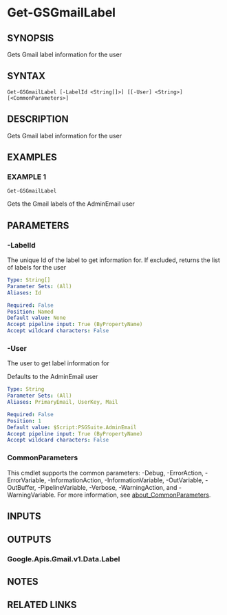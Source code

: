 # Get-GSGmailLabel

## SYNOPSIS
Gets Gmail label information for the user

## SYNTAX

```
Get-GSGmailLabel [-LabelId <String[]>] [[-User] <String>] [<CommonParameters>]
```

## DESCRIPTION
Gets Gmail label information for the user

## EXAMPLES

### EXAMPLE 1
```
Get-GSGmailLabel
```

Gets the Gmail labels of the AdminEmail user

## PARAMETERS

### -LabelId
The unique Id of the label to get information for.
If excluded, returns the list of labels for the user

```yaml
Type: String[]
Parameter Sets: (All)
Aliases: Id

Required: False
Position: Named
Default value: None
Accept pipeline input: True (ByPropertyName)
Accept wildcard characters: False
```

### -User
The user to get label information for

Defaults to the AdminEmail user

```yaml
Type: String
Parameter Sets: (All)
Aliases: PrimaryEmail, UserKey, Mail

Required: False
Position: 1
Default value: $Script:PSGSuite.AdminEmail
Accept pipeline input: True (ByPropertyName)
Accept wildcard characters: False
```

### CommonParameters
This cmdlet supports the common parameters: -Debug, -ErrorAction, -ErrorVariable, -InformationAction, -InformationVariable, -OutVariable, -OutBuffer, -PipelineVariable, -Verbose, -WarningAction, and -WarningVariable. For more information, see [about_CommonParameters](http://go.microsoft.com/fwlink/?LinkID=113216).

## INPUTS

## OUTPUTS

### Google.Apis.Gmail.v1.Data.Label
## NOTES

## RELATED LINKS

